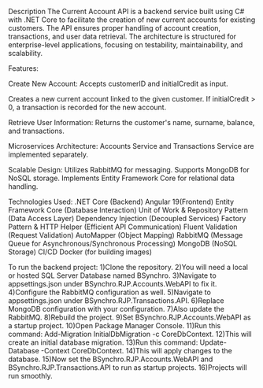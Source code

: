 Description
The Current Account API is a backend service built using C# with .NET Core to facilitate the creation of new current accounts for existing customers. 
The API ensures proper handling of account creation, transactions, and user data retrieval. 
The architecture is structured for enterprise-level applications, focusing on testability, maintainability, and scalability.

Features:

Create New Account:
Accepts customerID and initialCredit as input.

Creates a new current account linked to the given customer.
If initialCredit > 0, a transaction is recorded for the new account.

Retrieve User Information:
Returns the customer's name, surname, balance, and transactions.

Microservices Architecture:
Accounts Service and Transactions Service are implemented separately.

Scalable Design:
Utilizes RabbitMQ for messaging.
Supports MongoDB for NoSQL storage.
Implements Entity Framework Core for relational data handling.

Technologies Used:
.NET Core (Backend)
Angular 19(Frontend)
Entity Framework Core (Database Interaction)
Unit of Work & Repository Pattern (Data Access Layer)
Dependency Injection (Decoupled Services)
Factory Pattern & HTTP Helper (Efficient API Communication)
Fluent Validation (Request Validation)
AutoMapper (Object Mapping)
RabbitMQ (Message Queue for Asynchronous/Synchronous Processing)
MongoDB (NoSQL Storage)
CI/CD
Docker (for building images)

To run the backend project:
  1)Clone the repository.
  2)You will need a local or hosted SQL Server Database named BSynchro.
  3)Navigate to appsettings.json under BSynchro.RJP.Accounts.WebAPI to fix it.
  4)Configure the RabbitMQ configuration as well.
  5)Navigate to appsettings.json under BSynchro.RJP.Transactions.API.
  6)Replace MongoDB configuration with your configuration.
  7)Also update the RabbitMQ.
  8)Rebuild the project.
  9)Set BSynchro.RJP.Accounts.WebAPI as a startup project.
  10)Open Package Manager Console.
  11)Run this command: Add-Migration InitialDbMigration -c CoreDbContext.
  12)This will create an initial database migration.
  13)Run this command: Update-Database -Context CoreDbContext.
  14)This will apply changes to the database.
  15)Now set the BSynchro.RJP.Accounts.WebAPI and BSynchro.RJP.Transactions.API to run as startup projects.
  16)Projects will run smoothly.
